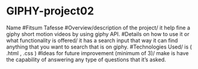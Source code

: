 # GIPHY-project02
Name #Fitsum Tafesse
#Overview/description of the project/ it help fine a giphy short motion videos by using giphy API.
#Details on how to use it or what functionality is offered/ it has a search input that way it can find anything that you want to search that is on giphy.
#Technologies Used/ is ( .html , .css )
#Ideas for future improvement (minimum of 3)/ make is have the capability of answering any type of questions that it’s asked.
